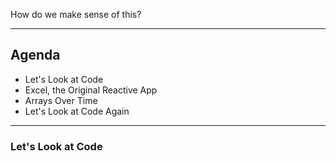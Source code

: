 How do we make sense of this?

---

## Agenda

* Let's Look at Code
* Excel, the Original Reactive App
* Arrays Over Time
* Let's Look at Code Again

---

### Let's Look at Code
